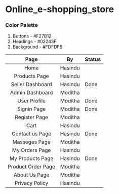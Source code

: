 # Online_e-shopping_store

### Color Palette

1. Buttons - #F27B12
2. Headings - #02243F
3. Background - #FDFDFB


|        Page        |    By   | Status |
|:------------------:|:-------:|--------|
| Home               | Hasindu |        |
| Products Page      | Hasindu |        |
| Seller Dashboard   | Hasindu | Done   |
| Admin Dashboard    | Moditha |        |
| User Profile       | Moditha | Done   |
| Signin Page        | Moditha | Done   |
| Register Page      | Moditha |        |
| Cart               | Hasindu |        |
| Contact us Page    | Hasindu | Done   |
| Masseges Page      | Moditha |        |
| My Orders Page     | Hasindu |        |
| My Products Page   | Hasindu | Done   |
| Product Order Page | Moditha |        |
| About Us Page      | Moditha |        |
| Privacy Policy     | Hasindu |        |
